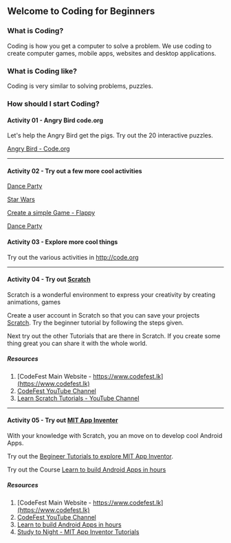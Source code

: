 ## Welcome to Coding for Beginners

### What is Coding? 
Coding is how you get a computer to solve a problem.  We use coding to create computer games, mobile apps, websites and desktop applications.

### What is Coding like?
Coding is very similar to solving problems, puzzles.

### How should I start Coding?

#### Activity 01 - Angry Bird code.org

Let's help the Angry Bird get the pigs.  Try out the 20 interactive puzzles.

[Angry Bird - Code.org](https://studio.code.org/hoc/1)

---
#### Activity 02 - Try out a few more cool activities

[Dance Party](https://studio.code.org/s/dance-2019/stage/1/puzzle/1)
  
[Star Wars](https://studio.code.org/s/starwarsblocks/stage/1/puzzle/1)
  
[Create a simple Game - Flappy](https://hourofcode.com/flap)

[Dance Party](https://studio.code.org/s/dance-extras-2019/stage/1/puzzle/1)
  
#### Activity 03 - Explore more cool things

Try out the various activities in <http://code.org>

---

#### Activity 04 - Try out [Scratch](https://scratch.mit.edu)

Scratch is a wonderful environment to express your creativity by creating animations, games
   
Create a user account in Scratch so that you can save your projects [Scratch](https://scratch.mit.edu/projects/editor/?tutorial=getStarted). Try the beginner tutorial by following the steps given.

Next try out the other Tutorials that are there in Scratch. If you create some thing great you can share it with the whole world.

##### Resources 
1. [CodeFest Main Website - https://www.codefest.lk](https://www.codefest.lk)
2. [CodeFest YouTube Channel](https://www.youtube.com/channel/UCDaxwd2d6eO22DGw8ENUgEA/featured?view_as=subscriber)
3. [Learn Scratch Tutorials - YouTube Channel](https://www.youtube.com/channel/UC7TElo5v53qGclMrc1571_A)

---

#### Activity 05 - Try out [MIT App Inventer](http://ai2.appinventor.mit.edu/)

With your knowledge with Scratch, you an move on to develop cool Android Apps.  

Try out the [Begineer Tutorials to explore MIT App Inventor](https://appinventor.mit.edu/explore/ai2/beginner-videos).

Try out the Course [Learn to build Android Apps in hours](http://www.appinventor.org)

##### Resources 
1. [CodeFest Main Website - https://www.codefest.lk](https://www.codefest.lk)
2. [CodeFest YouTube Channel](https://www.youtube.com/channel/UCDaxwd2d6eO22DGw8ENUgEA/featured?view_as=subscriber)
3. [Learn to build Android Apps in hours](http://www.appinventor.org)
4. [Study to Night - MIT App Inventor Tutorials](https://www.studytonight.com/android-app-using-mit-appinventor)
 


   



